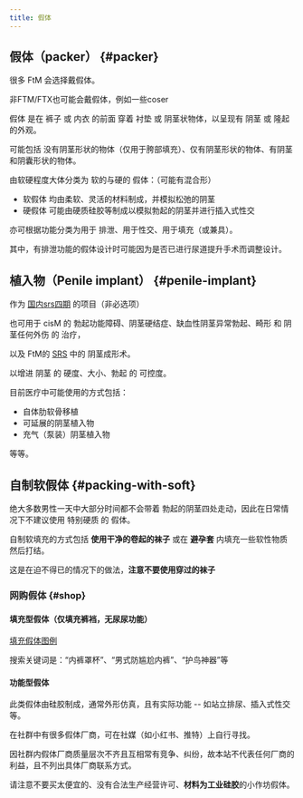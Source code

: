 ```yaml
---
title: 假体
---
```


## 假体（packer） {#packer}

很多 FtM 会选择戴假体。

非FTM/FTX也可能会戴假体，例如一些coser

假体 是在 裤子 或 内衣 的前面 穿着 衬垫 或 阴茎状物体，以呈现有 阴茎 或 隆起 的外观。

可能包括 没有阴茎形状的物体（仅用于胯部填充）、仅有阴茎形状的物体、有阴茎和阴囊形状的物体。

由软硬程度大体分类为 软的与硬的 假体：（可能有混合形）

- 软假体 均由柔软、灵活的材料制成，并模拟松弛的阴茎
- 硬假体 可能由硬质硅胶等制成以模拟勃起的阴茎并进行插入式性交

亦可根据功能分类为用于 排泄、用于性交、用于填充（或兼具）。

其中，有排泄功能的假体设计时可能因为是否已进行尿道提升手术而调整设计。

## 植入物（Penile implant） {#penile-implant}

作为 [国内srs四期](https://ftm.wiki/zh-cn/srs/overview-china/) 的项目（非必选项）

也可用于 cisM 的 勃起功能障碍、阴茎硬结症、缺血性阴茎异常勃起、畸形 和 阴茎任何外伤 的 治疗，

以及 FtM的 [SRS](https://ftm.wiki/zh-cn/srs/) 中的 阴茎成形术。

以增进 阴茎 的 硬度、大小、勃起 的 可控度。

目前医疗中可能使用的方式包括：

- 自体肋软骨移植
- 可延展的阴茎植入物
- 充气（泵装）阴茎植入物

等等。

## 自制软假体 {#packing-with-soft}

绝大多数男性一天中大部分时间都不会带着 勃起的阴茎四处走动，因此在日常情况下不建议使用 特别硬质 的 假体。

自制软填充的方式包括 **使用干净的卷起的袜子** 或在 **避孕套** 内填充一些软性物质然后打结。

这是在迫不得已的情况下的做法，**注意不要使用穿过的袜子**

### 网购假体 {#shop}

#### 填充型假体（仅填充裤裆，无尿尿功能）

[填充假体图例](figure-1.png)

搜索关键词是：“内裤罩杯”、“男式防尴尬内裤”、“护鸟神器”等

#### 功能型假体

此类假体由硅胶制成，通常外形仿真，且有实际功能 -- 如站立排尿、插入式性交等。

在社群中有很多假体厂商，可在社媒（如小红书、推特）上自行寻找。

因社群内假体厂商质量层次不齐且互相常有竞争、纠纷，故本站不代表任何厂商的利益，且不列出具体厂商联系方式。

请注意不要买太便宜的、没有合法生产经营许可、**材料为工业硅胶**的小作坊假体。
